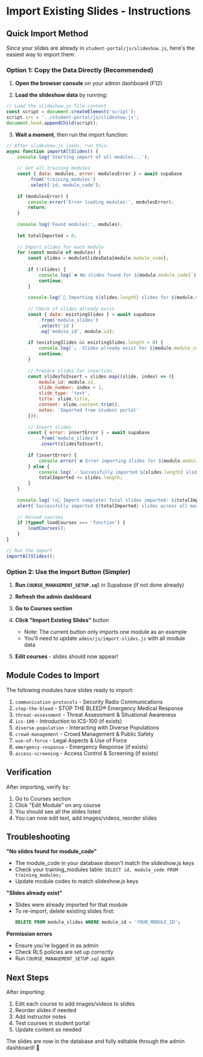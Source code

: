 # Import Existing Slides - Instructions

## Quick Import Method

Since your slides are already in `student-portal/js/slideshow.js`, here's the easiest way to import them:

### Option 1: Copy the Data Directly (Recommended)

1. **Open the browser console** on your admin dashboard (F12)

2. **Load the slideshow data** by running:
```javascript
// Load the slideshow.js file content
const script = document.createElement('script');
script.src = '../student-portal/js/slideshow.js';
document.head.appendChild(script);
```

3. **Wait a moment**, then run the import function:
```javascript
// After slideshow.js loads, run this:
async function importAllSlides() {
    console.log('Starting import of all modules...');
    
    // Get all training modules
    const { data: modules, error: modulesError } = await supabase
        .from('training_modules')
        .select('id, module_code');
    
    if (modulesError) {
        console.error('Error loading modules:', modulesError);
        return;
    }
    
    console.log('Found modules:', modules);
    
    let totalImported = 0;
    
    // Import slides for each module
    for (const module of modules) {
        const slides = moduleSlidesData[module.module_code];
        
        if (!slides) {
            console.log(`❌ No slides found for ${module.module_code}`);
            continue;
        }
        
        console.log(`📝 Importing ${slides.length} slides for ${module.module_code}...`);
        
        // Check if slides already exist
        const { data: existingSlides } = await supabase
            .from('module_slides')
            .select('id')
            .eq('module_id', module.id);
        
        if (existingSlides && existingSlides.length > 0) {
            console.log(`⚠️  Slides already exist for ${module.module_code}, skipping...`);
            continue;
        }
        
        // Prepare slides for insertion
        const slidesToInsert = slides.map((slide, index) => ({
            module_id: module.id,
            slide_number: index + 1,
            slide_type: 'text',
            title: slide.title,
            content: slide.content.trim(),
            notes: 'Imported from student portal'
        }));
        
        // Insert slides
        const { error: insertError } = await supabase
            .from('module_slides')
            .insert(slidesToInsert);
        
        if (insertError) {
            console.error(`❌ Error importing slides for ${module.module_code}:`, insertError);
        } else {
            console.log(`✅ Successfully imported ${slides.length} slides for ${module.module_code}`);
            totalImported += slides.length;
        }
    }
    
    console.log(`\n🎉 Import complete! Total slides imported: ${totalImported}`);
    alert(`Successfully imported ${totalImported} slides across all modules!`);
    
    // Reload courses
    if (typeof loadCourses === 'function') {
        loadCourses();
    }
}

// Run the import
importAllSlides();
```

### Option 2: Use the Import Button (Simpler)

1. **Run `COURSE_MANAGEMENT_SETUP.sql`** in Supabase (if not done already)

2. **Refresh the admin dashboard**

3. **Go to Courses section**

4. **Click "Import Existing Slides"** button
   - Note: The current button only imports one module as an example
   - You'll need to update `admin/js/import-slides.js` with all module data

5. **Edit courses** - slides should now appear!

## Module Codes to Import

The following modules have slides ready to import:

1. `communication-protocols` - Security Radio Communications
2. `stop-the-bleed` - STOP THE BLEED® Emergency Medical Response  
3. `threat-assessment` - Threat Assessment & Situational Awareness
4. `ics-100` - Introduction to ICS-100 (if exists)
5. `diverse-population` - Interacting with Diverse Populations
6. `crowd-management` - Crowd Management & Public Safety
7. `use-of-force` - Legal Aspects & Use of Force
8. `emergency-response` - Emergency Response (if exists)
9. `access-screening` - Access Control & Screening (if exists)

## Verification

After importing, verify by:

1. Go to Courses section
2. Click "Edit Module" on any course
3. You should see all the slides listed
4. You can now edit text, add images/videos, reorder slides

## Troubleshooting

**"No slides found for module_code"**
- The module_code in your database doesn't match the slideshow.js keys
- Check your training_modules table: `SELECT id, module_code FROM training_modules;`
- Update module codes to match slideshow.js keys

**"Slides already exist"**
- Slides were already imported for that module
- To re-import, delete existing slides first:
  ```sql
  DELETE FROM module_slides WHERE module_id = 'YOUR_MODULE_ID';
  ```

**Permission errors**
- Ensure you're logged in as admin
- Check RLS policies are set up correctly
- Run `COURSE_MANAGEMENT_SETUP.sql` again

## Next Steps

After importing:
1. Edit each course to add images/videos to slides
2. Reorder slides if needed
3. Add instructor notes
4. Test courses in student portal
5. Update content as needed

The slides are now in the database and fully editable through the admin dashboard! 🎉
